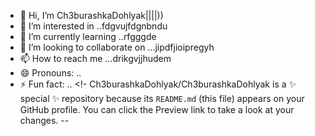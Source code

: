 - 👋 Hi, I’m Ch3burashkaDohlyak||||))
- 👀 I’m interested in ..fdgvujfdgnbndu
- 🌱 I’m currently learning ..rfgggde
- 💞️ I’m looking to collaborate on ...jipdfjioipregyh
- 📫 How to reach me ...drikgvjjhudem
- 😄 Pronouns: ..
- ⚡ Fun fact: ..
<!-
Ch3burashkaDohlyak/Ch3burashkaDohlyak is a ✨ special ✨ repository because its `README.md` (this file) appears on your GitHub profile.
You can click the Preview link to take a look at your changes.
--
